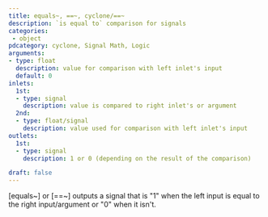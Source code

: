 ```yaml
---
title: equals~, ==~, cyclone/==~
description: `is equal to` comparison for signals
categories:
 - object
pdcategory: cyclone, Signal Math, Logic
arguments:
- type: float
  description: value for comparison with left inlet's input
  default: 0
inlets:
  1st:
  - type: signal
    description: value is compared to right inlet's or argument
  2nd:
  - type: float/signal
    description: value used for comparison with left inlet's input
outlets:
  1st:
  - type: signal
    description: 1 or 0 (depending on the result of the comparison)

draft: false
---
```


[equals~] or [==~] outputs a signal that is "1" when the left input is equal to the right input/argument or "0" when it isn't.

